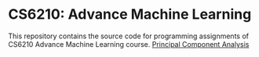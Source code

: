 # CS6210: Advance Machine Learning
This repository contains the source code for programming assignments of CS6210 Advance Machine Learning course.
[Principal Component Analysis](/blob/master/Principal%20Component%20Analysis.ipynb)
